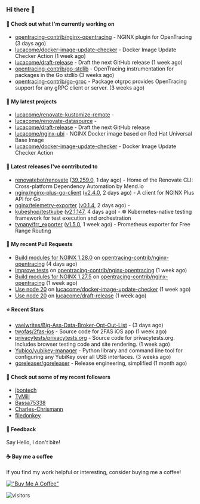 ### Hi there 👋

#### 👷 Check out what I'm currently working on

- [opentracing-contrib/nginx-opentracing](https://github.com/opentracing-contrib/nginx-opentracing) - NGINX plugin for OpenTracing (3 days ago)
- [lucacome/docker-image-update-checker](https://github.com/lucacome/docker-image-update-checker) - Docker Image Update Checker Action (1 week ago)
- [lucacome/draft-release](https://github.com/lucacome/draft-release) - Draft the next GitHub release (1 week ago)
- [opentracing-contrib/go-stdlib](https://github.com/opentracing-contrib/go-stdlib) - OpenTracing instrumentation for packages in the Go stdlib (3 weeks ago)
- [opentracing-contrib/go-grpc](https://github.com/opentracing-contrib/go-grpc) - Package otgrpc provides OpenTracing support for any gRPC client or server. (3 weeks ago)

#### 🌱 My latest projects

- [lucacome/renovate-kustomize-remote](https://github.com/lucacome/renovate-kustomize-remote) - 
- [lucacome/renovate-datasource](https://github.com/lucacome/renovate-datasource) - 
- [lucacome/draft-release](https://github.com/lucacome/draft-release) - Draft the next GitHub release
- [lucacome/nginx-ubi](https://github.com/lucacome/nginx-ubi) - NGINX Docker image based on Red Hat Universal Base Image
- [lucacome/docker-image-update-checker](https://github.com/lucacome/docker-image-update-checker) - Docker Image Update Checker Action

#### 🔭 Latest releases I've contributed to

- [renovatebot/renovate](https://github.com/renovatebot/renovate) ([39.259.0](https://github.com/renovatebot/renovate/releases/tag/39.259.0), 1 day ago) - Home of the Renovate CLI: Cross-platform Dependency Automation by Mend.io
- [nginx/nginx-plus-go-client](https://github.com/nginx/nginx-plus-go-client) ([v2.4.0](https://github.com/nginx/nginx-plus-go-client/releases/tag/v2.4.0), 2 days ago) - A client for NGINX Plus API for Go
- [nginx/telemetry-exporter](https://github.com/nginx/telemetry-exporter) ([v0.1.4](https://github.com/nginx/telemetry-exporter/releases/tag/v0.1.4), 2 days ago) - 
- [kubeshop/testkube](https://github.com/kubeshop/testkube) ([v2.1.147](https://github.com/kubeshop/testkube/releases/tag/v2.1.147), 4 days ago) - ☸️ Kubernetes-native testing framework for test execution and orchestration
- [tynany/frr_exporter](https://github.com/tynany/frr_exporter) ([v1.5.0](https://github.com/tynany/frr_exporter/releases/tag/v1.5.0), 1 week ago) - Prometheus exporter for Free Range Routing

#### 🔨 My recent Pull Requests

- [Build modules for NGINX 1.28.0](https://github.com/opentracing-contrib/nginx-opentracing/pull/840) on [opentracing-contrib/nginx-opentracing](https://github.com/opentracing-contrib/nginx-opentracing) (4 days ago)
- [Improve tests](https://github.com/opentracing-contrib/nginx-opentracing/pull/836) on [opentracing-contrib/nginx-opentracing](https://github.com/opentracing-contrib/nginx-opentracing) (1 week ago)
- [Build modules for NGINX 1.27.5](https://github.com/opentracing-contrib/nginx-opentracing/pull/835) on [opentracing-contrib/nginx-opentracing](https://github.com/opentracing-contrib/nginx-opentracing) (1 week ago)
- [Use node 20](https://github.com/lucacome/docker-image-update-checker/pull/218) on [lucacome/docker-image-update-checker](https://github.com/lucacome/docker-image-update-checker) (1 week ago)
- [Use node 20](https://github.com/lucacome/draft-release/pull/543) on [lucacome/draft-release](https://github.com/lucacome/draft-release) (1 week ago)

#### ⭐ Recent Stars

- [yaelwrites/Big-Ass-Data-Broker-Opt-Out-List](https://github.com/yaelwrites/Big-Ass-Data-Broker-Opt-Out-List) -  (3 days ago)
- [twofas/2fas-ios](https://github.com/twofas/2fas-ios) - Source code for 2FAS iOS app (1 week ago)
- [privacytests/privacytests.org](https://github.com/privacytests/privacytests.org) - Source code for privacytests.org. Includes browser testing code and site rendering. (1 week ago)
- [Yubico/yubikey-manager](https://github.com/Yubico/yubikey-manager) - Python library and command line tool for configuring any YubiKey over all USB interfaces. (3 weeks ago)
- [goreleaser/goreleaser](https://github.com/goreleaser/goreleaser) - Release engineering, simplified (1 month ago)

#### 👯 Check out some of my recent followers

- [jbontech](https://github.com/jbontech)
- [TyMill](https://github.com/TyMill)
- [Bassa75338](https://github.com/Bassa75338)
- [Charles-Chrismann](https://github.com/Charles-Chrismann)
- [filedonkey](https://github.com/filedonkey)

#### 💬 Feedback

Say Hello, I don't bite!

#### ☕ Buy me a coffee

If you find my work helpful or interesting, consider buying me a coffee!

[!["Buy Me A Coffee"](https://www.buymeacoffee.com/assets/img/custom_images/orange_img.png)](https://www.buymeacoffee.com/lucacome)

![visitors](https://visitor-badge.laobi.icu/badge?page_id=lucacome.visitor-badge)
#
